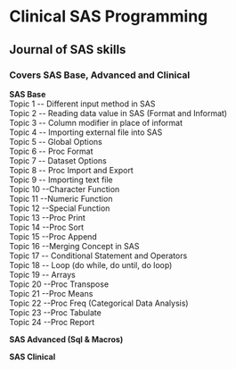 # Clinical SAS Programming<br/>
## Journal of SAS skills<br/>
### Covers SAS Base, Advanced and Clinical<br/>
**SAS Base**<br/>
Topic 1 -- Different input method in SAS <br/>
Topic 2 -- Reading data value in SAS (Format and Informat) <br/>
Topic 3 -- Column modifier in place of informat <br/>
Topic 4 -- Importing external file into SAS <br/>
Topic 5 -- Global Options <br/>
Topic 6 -- Proc Format <br/>
Topic 7 -- Dataset Options <br/>
Topic 8 -- Proc Import and Export <br/>
Topic 9 -- Importing text file <br/>
Topic 10 --Character Function <br/>
Topic 11 --Numeric Function <br/>
Topic 12 --Special Function <br/>
Topic 13 --Proc Print <br/>
Topic 14 --Proc Sort <br/>
Topic 15 --Proc Append <br/>
Topic 16 --Merging Concept in SAS <br/>
Topic 17 -- Conditional Statement and Operators <br/>
Topic 18 -- Loop (do while, do until, do loop) <br/>
Topic 19 -- Arrays <br/>
Topic 20 --Proc Transpose <br/>
Topic 21 --Proc Means <br/>
Topic 22 --Proc Freq (Categorical Data Analysis) <br/>
Topic 23 --Proc Tabulate <br/>
Topic 24 --Proc Report <br/>

**SAS Advanced (Sql & Macros)**<br/>

**SAS Clinical**<br/>

